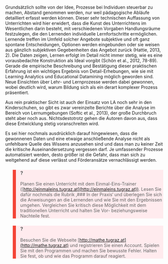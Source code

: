 <!-- filename: 05_Wirkung_von_EDM_und_LA_auf_Unterrichtsgestaltung.md -->
<!-- title: Wirkung von EDM und LA auf Unterrichtsgestaltung -->

Grundsätzlich sollte von der Idee, Prozesse bei Individuen steuerbar zu machen, Abstand genommen werden, nur weil pädagogische Abläufe detailliert erfasst werden können. Dieser sehr technischen Auffassung von Unterrichten wird hier erwidert, dass die Kunst des Unterrichtens im Wesentlichen darin besteht, mit verschiedenen Vorgaben Handlungsräume festzulegen, die den Lernenden individuelle Lernfortschritte ermöglichen. Lernende treffen im Umfeld solcher Angebote subjektive und oft ganz spontane Entscheidungen, Optionen werden eingebunden oder sie weisen aus gänzlich subjektiven Gegebenheiten das Angebot zurück (Hattie, 2013, 2). Die Daten zeigen, Lernen erfolgt im Detail nicht immer stetig, wie es eine vorausbedachte Konstruktion als Ideal vorgibt (Schön et al., 2012, 78-89). Gerade die empirische Beschreibung und Bestätigung dieser praktischen Erfahrung ist ein wichtiges Ergebnis von Detail-Erhebungen, wie sie mit Learning Analytics und Educational Datamining möglich geworden sind. Neue Einsichten über Lehr- und Lernprozesse werden dabei gewonnen, wobei deutlich wird, warum Bildung sich als ein derart komplexer Prozess präsentiert.

Aus rein praktischer Sicht ist auch der Einsatz von LA noch sehr in den Kinderschuhen, so gibt es zwar vereinzelte Berichte über die Analyse im Bereich von Lernumgebungen (Softic et al., 2013), der große Durchbruch steht aber noch aus. Nichtsdestotrotz gehen die Autoren davon aus, dass diese Entwicklung stetig voranschreiten wird.

Es sei hier nochmals ausdrücklich darauf hingewiesen, dass die gewonnenen Daten und eine etwaige anschließende Analyse nicht als unfehlbare Quelle des Wissens anzusehen sind und dass man zu keiner Zeit die kritische Auseinandersetzung vergessen darf. Je umfassender Prozesse automatisiert werden, desto größer ist die Gefahr, dass man sich zu weitgehend auf diese verlässt und Förderansätze vernachlässigt werden.

<blockquote style="background: #FFEBEE; border-left: 10px solid #F44336">

### ?

Planen Sie einen Unterricht mit dem Einmal-Eins-Trainer ([http://einmaleins.tugraz.at](http://einmaleins.tugraz.at)). Lesen Sie dafür nochmals die Rubrik ‚### In der Praxis‘ und überlegen Sie sich die Anweisungen an die Lernenden und wie Sie mit den Ergebnissen umgehen. Vergleichen Sie kritisch diese Möglichkeit mit dem traditionellen Unterricht und halten Sie Vor- beziehungsweise Nachteile fest.

</blockquote>

<blockquote style="background: #FFEBEE; border-left: 10px solid #F44336">

### ?

Besuchen Sie die Webseite [http://mathe.tugraz.at](http://mathe.tugraz.at) und registrieren Sie einen Account. Spielen Sie mit den Programmen und machen Sie bewusste Fehler. Halten Sie fest, ob und wie das Programm darauf reagiert.

</blockquote>
